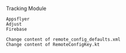 Tracking Module

    Appsflyer 
    Adjust
    Firebase

    Change content of remote_config_defaults.xml
    Change content of RemoteConfigKey.kt
    
    